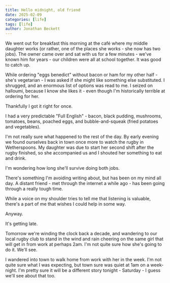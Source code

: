 ```yaml
---
title: Hello midnight, old friend
date: 2025-02-09
categories: [life]
tags: [life]
author: Jonathan Beckett
---
```


We went out for breakfast this morning at the café where my middle daughter works (or rather, one of the places she works - she now has two jobs). The owner came over and sat with us for a few minutes - we've known him for years - our children were all at school together. It was good to catch up.

While ordering "eggs benedict" without bacon or ham for my other half - she's vegetarian - I was asked if she might like something else substituted. I shrugged, and an enormous list of options was read to me. I seized on halloumi, because I know she likes it - even though I'm historically terrible at ordering for her.

Thankfully I got it right for once.

I had a very predictable "Full English" - bacon, black pudding, mushrooms, tomatoes, beans, poached eggs, and bubble-and-squeak (fried potatoes and vegetables).

I'm not really sure what happened to the rest of the day. By early evening we found ourselves back in town once more to watch the rugby in Wetherspoons. My daughter was due to start her second shift after the rugby finished, so she accompanied us and I shouted her something to eat and drink.

I'm wondering how long she'll survive doing both jobs.

There's something I'm avoiding writing about, but has been on my mind all day. A distant friend - met through the internet a while ago - has been going through a really tough time.

While a voice on my shoulder tries to tell me that listening is valuable, there's a part of me that wishes I could help in some way.

Anyway.

It's getting late.

Tomorrow we're winding the clock back a decade, and wandering to our local rugby club to stand in the wind and rain cheering on the same girl that will get in from work at perhaps 2am. I'm not quite sure how she's going to do it. We'll see.

I wandered into town to walk home from work with her in the week. I'm not quite sure what I was expecting, but town sure was quiet at 1am on a week-night. I'm pretty sure it will be a different story tonight - Saturday - I guess we'll see about that too.